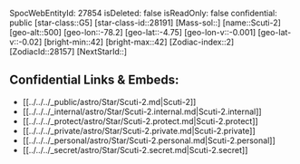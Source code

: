 ﻿---
location: [-4.75,-78.2,500]
type: Star
tags:
- astro/Star

---
SpocWebEntityId: 27854
isDeleted: false
isReadOnly: false
confidential: public
[star-class::G5]
[star-class-id::28191]
[Mass-sol::]
[name::Scuti-2]
[geo-alt::500]
[geo-lon::-78.2]
[geo-lat::-4.75]
[geo-lon-v::-0.001]
[geo-lat-v::-0.02]
[bright-min::42]
[bright-max::42]
[Zodiac-index::2]
[ZodiacId::28157]
[NextStarId::]



## Confidential Links & Embeds: 
- [[../../../_public/astro/Star/Scuti-2.md|Scuti-2]] 
- [[../../../_internal/astro/Star/Scuti-2.internal.md|Scuti-2.internal]] 
- [[../../../_protect/astro/Star/Scuti-2.protect.md|Scuti-2.protect]] 
- [[../../../_private/astro/Star/Scuti-2.private.md|Scuti-2.private]] 
- [[../../../_personal/astro/Star/Scuti-2.personal.md|Scuti-2.personal]] 
- [[../../../_secret/astro/Star/Scuti-2.secret.md|Scuti-2.secret]] 
